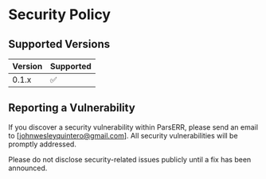 # Security Policy

## Supported Versions

| Version | Supported          |
| ------- | ------------------ |
| 0.1.x   | :white_check_mark: |

## Reporting a Vulnerability

If you discover a security vulnerability within ParsERR, please send an email to [johnwesleyquintero@gmail.com]. All security vulnerabilities will be promptly addressed.

Please do not disclose security-related issues publicly until a fix has been announced.
